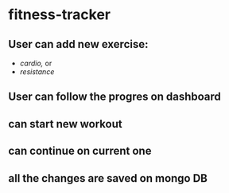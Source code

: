 # fitness-tracker

## User can add new exercise:
* _cardio,_ or
* _resistance_

## User can follow the progres on dashboard
## can start new workout
## can continue on current one

## all the changes are saved on mongo DB